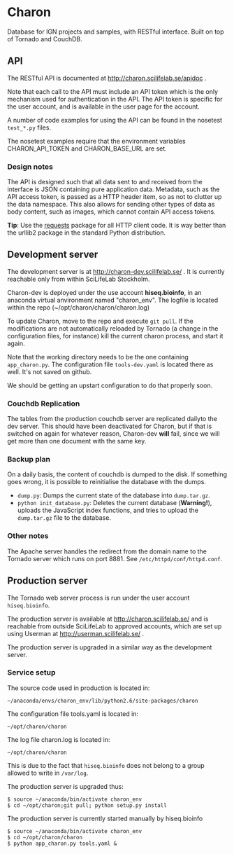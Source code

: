 # Charon #

Database for IGN projects and samples, with RESTful interface.
Built on top of Tornado and CouchDB.


## API ##

The RESTful API is documented at http://charon.scilifelab.se/apidoc .

Note that each call to the API must include an API token which is the
only mechanism used for authentication in the API. The API token is specific
for the user account, and is available in the user page for the account.

A number of code examples for using the API can be found in the
nosetest `test_*.py` files.

The nosetest examples require that the environment variables
CHARON_API_TOKEN and CHARON_BASE_URL are set.


### Design notes ###

The API is designed such that all data sent to and received from the interface
is JSON containing pure application data. Metadata, such as the API access
token, is passed as a HTTP header item, so as not to clutter up the
data namespace. This also allows for sending other types of data as body
content, such as images, which cannot contain API access tokens.

**Tip**: Use the [requests](http://docs.python-requests.org/en/latest/)
package for all HTTP client code. It is way better than the urllib2 package
in the standard Python distribution.


## Development server ##

The development server is at http://charon-dev.scilifelab.se/ .
It is currently reachable only from within SciLifeLab Stockholm.

Charon-dev is deployed under the use account **hiseq.bioinfo**, in an
anaconda virtual anvironment named "charon_env". The logfile is located
within the repo (~/opt/charon/charon/charon.log)

To update Charon, move to the repo and execute `git pull`. If the
modifications are not automatically reloaded by Tornado (a change in
the configuration files, for instance) kill the current charon
process, and start it again.

Note that the working directory needs to be the one containing
`app_charon.py`.  The configuration file `tools-dev.yaml` is located
there as well. It's not saved on github.

We should be getting an upstart configuration to do that properly soon.

### Couchdb Replication ###

The tables from the production couchdb server are replicated dailyto
the dev server.  This should have been deactivated for Charon, but if
that is switched on again for whatever reason, Charon-dev **will**
fail, since we will get more than one document with the same key.

### Backup plan ###

On a daily basis, the content of couchdb is dumped to the disk. If something goes wrong,
it is possible to reinitialise the database with the dumps.

* `dump.py`: Dumps the current state of the database into `dump.tar.gz`.
* `python init_database.py`: Deletes the current database (**Warning!**),
   uploads the JavaScript index functions, and tries to upload the
   `dump.tar.gz` file to the database.

### Other notes ###

The Apache server handles the redirect from the domain name to the Tornado
server which runs on port 8881. See `/etc/httpd/conf/httpd.conf`.

## Production server ##

The Tornado web server process is run under the user account `hiseq.bioinfo`.

The production server is available at http://charon.scilifelab.se/ and is
reachable from outside SciLifeLab to approved accounts, which are set up
using Userman at http://userman.scilifelab.se/ .

The production server is upgraded in a similar way as the development server.

### Service setup ###

The source code used in production is located in:

    ~/anaconda/envs/charon_env/lib/python2.6/site-packages/charon

The configuration file tools.yaml is located in:

    ~/opt/charon/charon

The log file charon.log is located in:

    ~/opt/charon/charon

This is due to the fact that `hiseq.bioinfo` does not belong to a
group allowed to write in `/var/log`.

The production server is upgraded thus:

    $ source ~/anaconda/bin/activate charon_env
    $ cd ~/opt/charon;git pull; python setup.py install

The production server is currently started manually by hiseq.bioinfo 

    $ source ~/anaconda/bin/activate charon_env
    $ cd ~/opt/charon/charon
    $ python app_charon.py tools.yaml &
